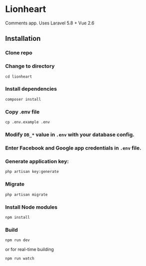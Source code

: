 # Lionheart

Comments app. Uses Laravel 5.8 + Vue 2.6

## Installation

### Clone repo

### Change to directory

````
cd lionheart
````   

### Install dependencies

````
composer install
````

### Copy .env file

```
cp .env.example .env
```

### Modify `DB_*` value in `.env` with your database config.

### Enter Facebook and Google app credentials in `.env` file.

### Generate application key:

````
php artisan key:generate
````

### Migrate
````
php artisan migrate
````

### Install Node modules
````
npm install
````

### Build

````
npm run dev
````

or for real-time building

````
npm run watch
````